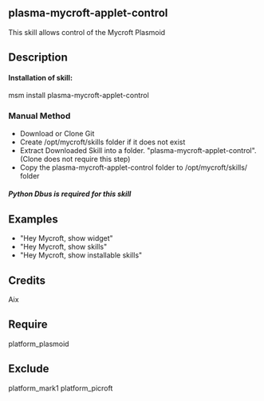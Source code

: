 ## plasma-mycroft-applet-control
This skill allows control of the Mycroft Plasmoid

## Description 
#### Installation of skill:
msm install plasma-mycroft-applet-control

### Manual Method
* Download or Clone Git
* Create /opt/mycroft/skills folder if it does not exist
* Extract Downloaded Skill into a folder. "plasma-mycroft-applet-control". (Clone does not require this step)
* Copy the plasma-mycroft-applet-control folder to /opt/mycroft/skills/ folder

##### Python Dbus is required for this skill

## Examples 
* "Hey Mycroft, show widget"
* "Hey Mycroft, show skills"
* "Hey Mycroft, show installable skills"

## Credits 
Aix

## Require 
platform_plasmoid 

## Exclude 
platform_mark1 platform_picroft 
